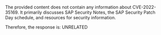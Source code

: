 The provided content does not contain any information about CVE-2022-35169. It primarily discusses SAP Security Notes, the SAP Security Patch Day schedule, and resources for security information.

Therefore, the response is: UNRELATED